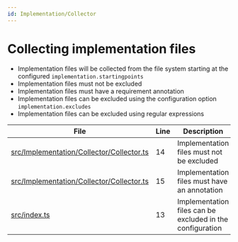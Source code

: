 ```yaml
---
id: Implementation/Collector
---
```


# Collecting implementation files

-   Implementation files will be collected from the file system starting at the configured `implementation.startingpoints`
-   Implementation files must not be excluded
-   Implementation files must have a requirement annotation
-   Implementation files can be excluded using the configuration option `implementation.excludes`
-   Implementation files can be excluded using regular expressions

<div class="tracey">

| File                                                                                             | Line | Description                                               |
| ------------------------------------------------------------------------------------------------ | ---- | --------------------------------------------------------- |
| [src/Implementation/Collector/Collector.ts](../../src/Implementation/Collector/Collector.ts#L14) | 14   | Implementation files must not be excluded                 |
| [src/Implementation/Collector/Collector.ts](../../src/Implementation/Collector/Collector.ts#L15) | 15   | Implementation files must have an annotation              |
| [src/index.ts](../../src/index.ts#L13)                                                           | 13   | Implementation files can be excluded in the configuration |

</div>

